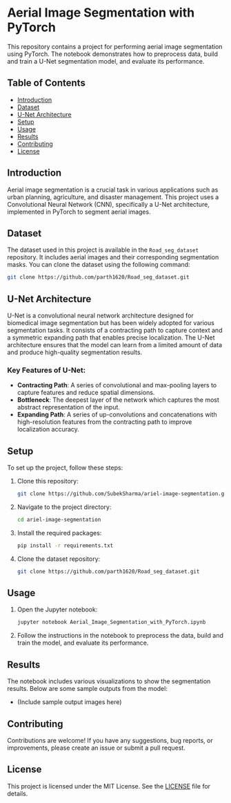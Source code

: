 # Aerial Image Segmentation with PyTorch

This repository contains a project for performing aerial image segmentation using PyTorch. The notebook demonstrates how to preprocess data, build and train a U-Net segmentation model, and evaluate its performance.

## Table of Contents
- [Introduction](#introduction)
- [Dataset](#dataset)
- [U-Net Architecture](#u-net-architecture)
- [Setup](#setup)
- [Usage](#usage)
- [Results](#results)
- [Contributing](#contributing)
- [License](#license)

## Introduction

Aerial image segmentation is a crucial task in various applications such as urban planning, agriculture, and disaster management. This project uses a Convolutional Neural Network (CNN), specifically a U-Net architecture, implemented in PyTorch to segment aerial images.

## Dataset

The dataset used in this project is available in the `Road_seg_dataset` repository. It includes aerial images and their corresponding segmentation masks. You can clone the dataset using the following command:

```bash
git clone https://github.com/parth1620/Road_seg_dataset.git
```

## U-Net Architecture

U-Net is a convolutional neural network architecture designed for biomedical image segmentation but has been widely adopted for various segmentation tasks. It consists of a contracting path to capture context and a symmetric expanding path that enables precise localization. The U-Net architecture ensures that the model can learn from a limited amount of data and produce high-quality segmentation results.

### Key Features of U-Net:
- **Contracting Path**: A series of convolutional and max-pooling layers to capture features and reduce spatial dimensions.
- **Bottleneck**: The deepest layer of the network which captures the most abstract representation of the input.
- **Expanding Path**: A series of up-convolutions and concatenations with high-resolution features from the contracting path to improve localization accuracy.

## Setup

To set up the project, follow these steps:

1. Clone this repository:
    ```bash
    git clone https://github.com/SubekSharma/ariel-image-segmentation.git
    ```

2. Navigate to the project directory:
    ```bash
    cd ariel-image-segmentation
    ```

3. Install the required packages:
    ```bash
    pip install -r requirements.txt
    ```

4. Clone the dataset repository:
    ```bash
    git clone https://github.com/parth1620/Road_seg_dataset.git
    ```

## Usage

1. Open the Jupyter notebook:
    ```bash
    jupyter notebook Aerial_Image_Segmentation_with_PyTorch.ipynb
    ```

2. Follow the instructions in the notebook to preprocess the data, build and train the model, and evaluate its performance.

## Results

The notebook includes various visualizations to show the segmentation results. Below are some sample outputs from the model:

- (Include sample output images here)

## Contributing

Contributions are welcome! If you have any suggestions, bug reports, or improvements, please create an issue or submit a pull request.

## License

This project is licensed under the MIT License. See the [LICENSE](LICENSE) file for details.

